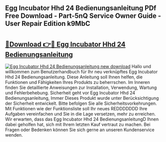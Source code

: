 ## Egg Incubator Hhd 24 Bedienungsanleitung PDf Free Download - Part-5nQ Service Owner Guide - User Repair Edition k9MbC

# <h2><a href="http://df4zw8m.blite.top/?on=Egg+Incubator+Hhd+24+Bedienungsanleitung">🔗Download 👉🔴 Egg Incubator Hhd 24 Bedienungsanleitung</a></h2>

[![Egg Incubator Hhd 24 Bedienungsanleitung new download](https://i.imgur.com/lujVjoI.png)](http://df4zw8m.blite.top/?on=Egg+Incubator+Hhd+24+Bedienungsanleitung)
Hallo und willkommen zum Benutzerhandbuch für Ihr neu verknüpftes Egg Incubator Hhd 24 Bedienungsanleitung. Diese Anleitung soll Ihnen helfen, die Funktionen und Fähigkeiten Ihres Produkts zu beherrschen. Im Inneren finden Sie detaillierte Anweisungen zur Installation, Verwendung, Wartung und Fehlerbehebung. Sicherheit geht vor Egg Incubator Hhd 24 Bedienungsanleitung, Immer Dieses Produkt wurde unter Berücksichtigung der Sicherheit entwickelt. Bitte befolgen Sie alle Sicherheitsvorkehrungen. Mit Funktionen wie der Funktionsliste soll Ihr neues REDDDDDDD Ihre Aufgaben vereinfachen und Sie in die Lage versetzen, mehr zu erreichen. Wir erwarten, dass das Egg Incubator Hhd 24 BedienungsanleitungD Ihnen dabei geholfen hat, sich mit Ihrem letzten Kauf vertraut zu machen. Bei Fragen oder Bedenken können Sie sich gerne an unseren Kundenservice wenden.
